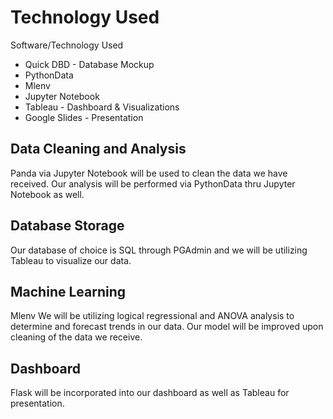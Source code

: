 # Technology Used
Software/Technology Used
- Quick DBD - Database Mockup
- PythonData
- Mlenv
- Jupyter Notebook
- Tableau - Dashboard & Visualizations
- Google Slides - Presentation

## Data Cleaning and Analysis
Panda via Jupyter Notebook will be used to clean the data we have received. Our analysis will be performed via PythonData thru Jupyter Notebook as well. 

## Database Storage

Our database of choice is SQL through PGAdmin and we will be utilizing Tableau to visualize our data. 

## Machine Learning
Mlenv
We will be utilizing logical regressional and ANOVA analysis to determine and forecast trends in our data. Our model will be improved upon cleaning of the data we receive. 

## Dashboard

Flask will be incorporated into our dashboard as well as Tableau for presentation. 